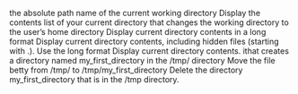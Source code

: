 the absolute path name of the current working directory
Display the contents list of your current directory
 that changes the working directory to the user’s home directory
Display current directory contents in a long format
Display current directory contents, including hidden files (starting with .). Use the long format
Display current directory contents.
ithat creates a directory named my_first_directory in the /tmp/ directory
Move the file betty from /tmp/ to /tmp/my_first_directory
Delete the directory my_first_directory that is in the /tmp directory.
